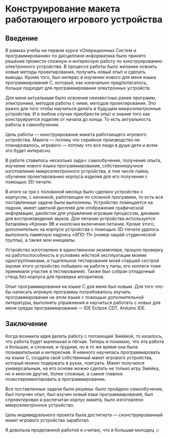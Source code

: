 # Конструирование макета работающего игрового устройства

## Введение

В рамках учебы на первом курсе «Операционных Систем и программирования» по дисциплине информатика было принято решение провести сложную и интересную работу по конструированию электронного устройства. В процессе работы было желание освоить новые методы проектирования, получить новый опыт и сделать выводы. Кроме того, был интерес в изучении нового для меня языка программирования С, который, как изначально предполагалось, больше подходит для программирования электронных устройств.

Для меня актуальным было освоение неизвестных ранее программ, электроники, методов работы с ними, методов проектирования. Это важно для того чтобы научиться делать в будущем микроэлектронные устройства. И в любом случае приобрести опыт и знания того как конструируется изделие от начала до конца. То есть актуальность работы в самообучении.

Цель работы — конструирование макета работающего игрового устройства. Макета — потому что серийное производство не планировалось, игрового — потому что все люди в душе дети и всем это будет интересно.

В работе ставилось несколько задач: самообучение, получение опыта, изучение нового языка программирования, собственноручное изготовление микроэлектронного устройства, в том числе пайка, обучение проектированию корпуса изделия для его получения с помощью 3D-печати.

В итоге за три с половиной месяца было сделано устройство с корпусом, с начинкой, работающее по сложной программе, то есть все поставленные задачи были выполнены. Устройство помещается на ладони, имеет цветной дисплей для отображения графической информации, джойстик для управления игровым процессом, динамик для воспроизведения звуков. Для питания устройства используется батарейка «Крона» 9В и кнопочка включения питания. Кроме этого, дополнительно на корпусе устройства с помощью 3D-печати удалось выполнить памятную надпись «9ПО-11» (номер нашей студенческой группы), а также мои инициалы.

Устройство изготовлено в единственном экземпляре, прошло проверку на работоспособность в условиях жёсткой эксплуатации моими одногруппниками, и тщательное тестирование моей старшей сестрой (кроме этого устройство побывало на работе у папы, его коллеги тоже принимали участие в тестировании). Также был собран отладочный стенд без корпуса для проверки алгоритмов.

Опыт программирования на языке С для меня был новым. Для того что-бы написать игровую программу потребовалось изучать программирование на этом языке с помощью дополнительной литературы, выполнять упражнения и научиться работать с новых для меня средах программирования — IDE Eclipse CDT, Arduino IDE.

## Заключение

Когда возникла идея делать работу с ползающей Змейкой, то казалось, что работа будет маленькая и лёгкая. Теперь я понимаю, что эта работа и большая, и сложная, и трудная, но в то же время она была познавательная и интересная. Я немного научилась программировать на языке С, создала свой собственный макет игрового устройства, который можно подержать в руках, поиграть. Макет получился универсальным, на его основе можно сделать не только игру Змейка, но и многие другие, более сложные, а самое главное поэксперементировать в программировании.

Все поставленные задачи были решены: было пройдено самообучение, был получен опыт, был изучен новый язык программирования, был спроектирован и распечатан корпус макета, было изготовлено микроэлектронное устройство.

Цель индивидуального проекта была достигнута — сконструированный макет игрового устройства заработал.

Я довольна проделанной работой и считаю, что я большая молодец ☺
